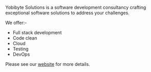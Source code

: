 Yobibyte Solutions is a software development consultancy crafting exceptional software solutions to address your challenges.

We offer:-

- Full stack development
- Code clean
- Cloud
- Testing
- DevOps

Please see our [website](https://yobibyte-solutions.co.uk/) for more details.

